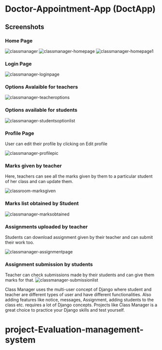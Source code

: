 # Doctor-Appointment-App (DoctApp)

## Screenshots

### Home Page

![classmanager](https://user-images.githubusercontent.com/59278577/85334196-73729680-b4f8-11ea-90b6-a42336e1d7dd.PNG)
![classmanager-homepage](https://user-images.githubusercontent.com/59278577/85334362-c2203080-b4f8-11ea-973c-e9ff6b481810.PNG)
![classmanager-homepage1](https://user-images.githubusercontent.com/59278577/85334481-f398fc00-b4f8-11ea-88fc-ba3371076930.PNG)

### Login Page

![classmanager-loginpage](https://user-images.githubusercontent.com/59278577/85334573-1deab980-b4f9-11ea-86b9-4e1367e78057.PNG)

### Options Avalaible for teachers

![classmanager-teacheroptions](https://user-images.githubusercontent.com/59278577/85334843-8cc81280-b4f9-11ea-8162-2ac5756f3884.PNG)

### Options available for students

![classmanager-studentsoptionlist](https://user-images.githubusercontent.com/59278577/85336072-ac603a80-b4fb-11ea-87b5-a942ce294a2b.PNG)

### Profile Page

User can edit their profile by clicking on Edit profile

![classmanager-profilepic](https://user-images.githubusercontent.com/59278577/85335035-f34d3080-b4f9-11ea-9478-bc4632798eef.PNG)

### Marks given by teacher

Here, teachers can see all the marks given by them to a particular student of her class and can update them.

![classroom-marksgiven](https://user-images.githubusercontent.com/59278577/85335383-8d14dd80-b4fa-11ea-8257-797c5a0fe52a.PNG)

### Marks list obtained by Student

![classmanager-marksobtained](https://user-images.githubusercontent.com/59278577/85335564-d6fdc380-b4fa-11ea-8219-09d40f96f8e7.PNG)

### Assignments uploaded by teacher

Students can download assignment given by their teacher and can submit their work too.

![classmanager-assignmentpage](https://user-images.githubusercontent.com/59278577/85335929-6c995300-b4fb-11ea-883d-48ab096dd89a.PNG)

### Assignment submission by students

Teacher can check submissions made by their students and can give them marks for that.
![classmanager-submissionlist](https://user-images.githubusercontent.com/59278577/85335777-2e039880-b4fb-11ea-8d7d-0edc517ac11e.PNG)

Class Manager uses the multi-user concept of Django where student and teacher are different types of user and have different functionalities.
Also adding features like notice, messages, Assignment, adding students to the class etc. requires a lot of Django concepts.
Projects like Class Manager is a great choice to practice your Django skills and test yourself.

# project-Evaluation-management-system
